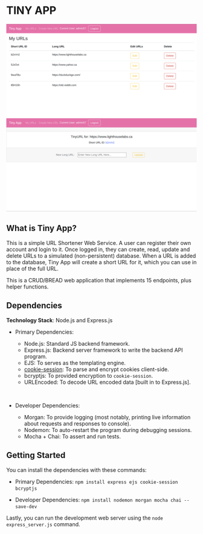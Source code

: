 # TINY APP

![Tiny App: URL List Page](./Docs/Tiny-App-URLs-Page.png)
![Tiny App: Update Page](./Docs/Tiny-App-Update-Page.png)

## What is Tiny App?

This is a simple URL Shortener Web Service. A user can register their own account and login to it. Once logged in, they can create, read, update and delete URLs to a simulated (non-persistent) database. When a URL is added to the database, Tiny App will create a short URL for it, which you can use in place of the full URL.

This is a CRUD/BREAD web application that implements 15 endpoints, plus helper functions.


## Dependencies

**Technology Stack**: Node.js and Express.js

* Primary Dependencies:

  - Node.js: Standard JS backend framework.
  - Express.js: Backend server framework to write the backend API program.
  - EJS: To serves as the templating engine.
  - [cookie-session](https://github.com/expressjs/cookie-session): To parse and encrypt cookies client-side.
  - bcryptjs:  To provided encryption to `cookie-session`.
  - URLEncoded: To decode URL encoded data [built in to Express.js].

<br>

* Developer Dependencies:

  - Morgan: To provide logging (most notably, printing live information about requests and responses to console).
  - Nodemon: To auto-restart the program during debugging sessions.
  - Mocha + Chai: To assert and run tests.


## Getting Started

You can install the dependencies with these commands:

* Primary Dependencies: `npm install express ejs cookie-session bcryptjs`

* Developer Dependencies: `npm install nodemon morgan mocha chai --save-dev`

Lastly, you can run the development web server using the `node express_server.js` command.







